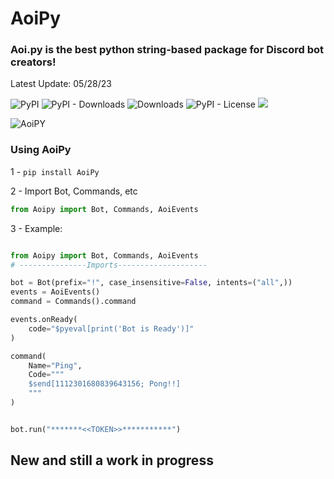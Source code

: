 # AoiPy
### Aoi.py is the best python string-based package for Discord bot creators!
Latest Update: 05/28/23

![PyPI](https://img.shields.io/pypi/v/aoipy)
![PyPI - Downloads](https://img.shields.io/pypi/dm/aoipy?color=green&label=downloads)
![Downloads](https://static.pepy.tech/personalized-badge/aoipy?period=total&units=international_system&left_color=grey&right_color=green&left_text=downloads)
![PyPI - License](https://img.shields.io/pypi/l/aoipy)
![](https://tokei.rs/b1/github/tomschimansky/aoipy)

![AoiPY](https://github.com/LilbabxJJ-1/Aoipy/blob/master/aoipy/AOIpy%20(1).png)
### Using AoiPy
1 - `pip install AoiPy`

2 - Import Bot, Commands, etc

```python
from Aoipy import Bot, Commands, AoiEvents
```

3 -  Example:

```python

from Aoipy import Bot, Commands, AoiEvents
# ---------------Imports--------------------

bot = Bot(prefix="!", case_insensitive=False, intents=("all",))
events = AoiEvents()
command = Commands().command

events.onReady(
    code="$pyeval[print('Bot is Ready')]"
)

command(
    Name="Ping",
    Code="""
    $send[1112301680839643156; Pong!!]
    """
)


bot.run("*******<<TOKEN>>***********")
```

## New and still a work in progress
